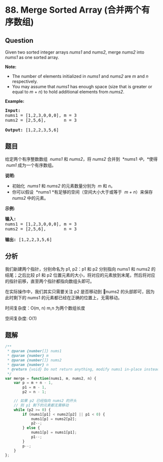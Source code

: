 # 88. Merge Sorted Array (合并两个有序数组)

## Question

Given two sorted integer arrays _nums1_ and _nums2_, merge _nums2_ into _nums1_ as one sorted array.

**Note:**

-   The number of elements initialized in _nums1_ and _nums2_ are _m_ and _n_ respectively.
-   You may assume that _nums1_ has enough space (size that is greater or equal to _m_ + _n_) to hold additional elements from _nums2_.

**Example:**

<pre><strong>Input:</strong>
nums1 = [1,2,3,0,0,0], m = 3
nums2 = [2,5,6],       n = 3

<strong>Output:</strong>&nbsp;[1,2,2,3,5,6]
</pre>

## 题目

给定两个有序整数数组  *nums1* 和 _nums2_，将 _nums2_ 合并到  *nums1 *中*，*使得  *num1* 成为一个有序数组。

**说明:**

-   初始化  *nums1* 和 _nums2_ 的元素数量分别为  *m* 和 _n_。
-   你可以假设  *nums1 *有足够的空间（空间大小大于或等于  *m + n*）来保存 _nums2_ 中的元素。

**示例:**

<pre><strong>输入:</strong>
nums1 = [1,2,3,0,0,0], m = 3
nums2 = [2,5,6],       n = 3

<strong>输出:</strong>&nbsp;[1,2,2,3,5,6]</pre>

## 分析

我们新建两个指针，分别命名为 p1, p2：p1 和 p2 分别指向 nums1 和 nums2 的结尾；之后比较 p1 和 p2 位置元素的大小，将对应的元素放到末尾，然后将对应的指针前移，直至两个指针都指向数组头即可。

在实际操作中，我们其实只需要关注 p2 是否移动到 nums2 的头部即可，因为此时剩下的 nums1 的元素都已经在正确的位置上，无需移动。

时间复杂度：O(m, n) m,n 为两个数组长度

空间复杂度: O(1)

## 题解

```javascript
/**
 * @param {number[]} nums1
 * @param {number} m
 * @param {number[]} nums2
 * @param {number} n
 * @return {void} Do not return anything, modify nums1 in-place instead.
 */
var merge = function(nums1, m, nums2, n) {
    var p = m + n - 1,
        p1 = m - 1,
        p2 = n - 1;

    // 如果 p2 已经指向 nums2 的开头
    // 则 p1 剩下的元素都无需移动
    while (p2 >= 0) {
        if (nums1[p1] < nums2[p2] || p1 < 0) {
            nums1[p] = nums2[p2];
            p2--;
        } else {
            nums1[p] = nums1[p1];
            p1--;
        }
        p--;
    }
};
```
